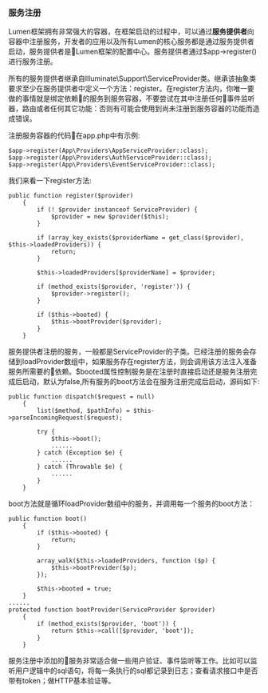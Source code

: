 ### 服务注册

Lumen框架拥有非常强大的容器，在框架启动的过程中，可以通过**服务提供者**向容器中注册服务，开发者的应用以及所有Lumen的核心服务都是通过服务提供者启动，服务提供者是Lumen框架的配置中心。服务提供者通过$app->register()进行服务注册。

所有的服务提供者继承自Illuminate\Support\ServiceProvider类。继承该抽象类要求至少在服务提供者中定义一个方法：register。在register方法内，你唯一要做的事情就是绑定依赖的服务到服务容器，不要尝试在其中注册任何事件监听器，路由或者任何其它功能：否则有可能会使用到尚未注册到服务容器的功能而造成错误。

注册服务容器的代码在app.php中有示例:

```
$app->register(App\Providers\AppServiceProvider::class);
$app->register(App\Providers\AuthServiceProvider::class);
$app->register(App\Providers\EventServiceProvider::class);
```

我们来看一下register方法:

```
public function register($provider)
    {
        if (! $provider instanceof ServiceProvider) {
            $provider = new $provider($this);
        }

        if (array_key_exists($providerName = get_class($provider), $this->loadedProviders)) {
            return;
        }

        $this->loadedProviders[$providerName] = $provider;

        if (method_exists($provider, 'register')) {
            $provider->register();
        }

        if ($this->booted) {
            $this->bootProvider($provider);
        }
    }
```

服务提供者注册的服务，一般都是ServiceProvider的子类。已经注册的服务会存储到loadProvider数组中，如果服务存在register方法，则会调用该方法注入准备服务所需要的依赖。$booted属性控制服务是在注册时直接启动还是服务注册完成后启动，默认为false,所有服务的boot方法会在服务注册完成后启动，源码如下:

```
public function dispatch($request = null)
    {
        list($method, $pathInfo) = $this->parseIncomingRequest($request);

        try {
            $this->boot();
            ......
        } catch (Exception $e) {
            ......
        } catch (Throwable $e) {
            ......
        }
    }
```

boot方法就是循环loadProvider数组中的服务，并调用每一个服务的boot方法：

```
public function boot()
    {
        if ($this->booted) {
            return;
        }

        array_walk($this->loadedProviders, function ($p) {
            $this->bootProvider($p);
        });

        $this->booted = true;
    }
......
protected function bootProvider(ServiceProvider $provider)
    {
        if (method_exists($provider, 'boot')) {
            return $this->call([$provider, 'boot']);
        }
    }
```

服务注册中添加的服务非常适合做一些用户验证、事件监听等工作。比如可以监听用户逻辑中的sql语句，将每一条执行的sql都记录到日志；查看请求接口中是否带有token；做HTTP基本验证等。